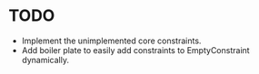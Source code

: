 # TODO

  * Implement the unimplemented core constraints.
  * Add boiler plate to easily add constraints to EmptyConstraint dynamically.
